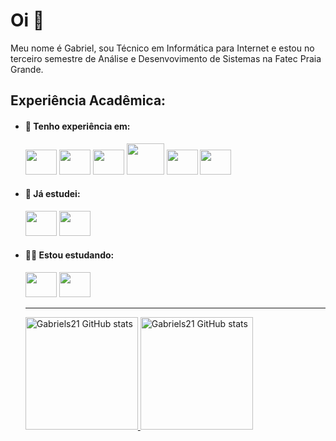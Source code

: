 # Oi 👋

Meu nome é Gabriel, sou Técnico em Informática para Internet e estou no terceiro semestre de Análise e Desenvovimento de Sistemas na Fatec Praia Grande.

## Experiência Acadêmica:

- #### 💼 Tenho experiência em:
  
  <img height="40" width="50" src="https://cdn.jsdelivr.net/gh/devicons/devicon/icons/html5/html5-original.svg" />
  <img height="40" width="50" src="https://cdn.jsdelivr.net/gh/devicons/devicon/icons/javascript/javascript-original.svg"/>
  <img height="40" width="50" src="https://cdn.jsdelivr.net/gh/devicons/devicon/icons/php/php-original.svg"/>
  <img height="50" width="60" src="https://cdn.jsdelivr.net/gh/devicons/devicon/icons/mysql/mysql-original-wordmark.svg"/>
  <img height="40" width="50" src="https://cdn.jsdelivr.net/gh/devicons/devicon/icons/css3/css3-original.svg"/>
  <img height="40" width="50"src="https://cdn.jsdelivr.net/gh/devicons/devicon/icons/bootstrap/bootstrap-original.svg"/>
  
- #### 📘 Já estudei:
  
  <img height="40" width="50" src="https://cdn.jsdelivr.net/gh/devicons/devicon/icons/cplusplus/cplusplus-original.svg"/>
  <img height="40" width="50" src="https://cdn.jsdelivr.net/gh/devicons/devicon/icons/csharp/csharp-original.svg"/>
  
- #### 📙📖 Estou estudando:
 
  <img height="40" width="50" src="https://cdn.jsdelivr.net/gh/devicons/devicon/icons/java/java-original.svg"/>
  <img height="40" width="50" src="https://cdn.jsdelivr.net/gh/devicons/devicon/icons/vuejs/vuejs-original.svg"/>
  
  <hr>
  
  <div>
    <a href="https://github.com/Gabriels21">
    <img height ="180em" src="https://github-readme-stats.vercel.app/api?username=Gabriels21&show_icons=true&theme=radical" alt="Gabriels21 GitHub stats"/>
    <img height ="180em" src="https://github-readme-stats.vercel.app/api/top-langs/?username=Gabriels21&layout=compact&show_icons=true&theme=radical" alt="Gabriels21 GitHub stats"/>
  </div>
  
<!--
**Gabriels21/GabrielS21** is a ✨ _special_ ✨ repository because its `README.md` (this file) appears on your GitHub profile.

Here are some ideas to get you started:

- 🔭 I’m currently working on ...
- 🌱 I’m currently learning ...
- 👯 I’m looking to collaborate on ...
- 🤔 I’m looking for help with ...
- 💬 Ask me about ...
- 📫 How to reach me: ...
- 😄 Pronouns: ...
- ⚡ Fun fact: ...
-->
